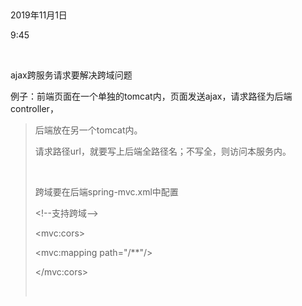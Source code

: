  

2019年11月1日

9:45

 

ajax跨服务请求要解决跨域问题

例子：前端页面在一个单独的tomcat内，页面发送ajax，请求路径为后端controller，

> 后端放在另一个tomcat内。
>
> 请求路径url，就要写上后端全路径名；不写全，则访问本服务内。
>
>  
>
> 跨域要在后端spring-mvc.xml中配置
>
> \<!\--支持跨域\--\>
>
> \<mvc:cors\>
>
> \<mvc:mapping path=\"/\*\*\"/\>
>
> \</mvc:cors\>
>
>  
